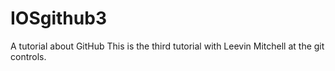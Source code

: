# IOSgithub3
A tutorial about GitHub
This is the third tutorial with Leevin Mitchell at the git controls.
